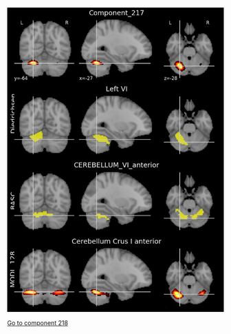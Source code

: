 


![217](preliminary/217.jpg "Component 217")

[Go to component 218](https://parietal-inria.github.io/MODL_atlas/1024/218 "Component 218")